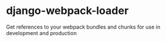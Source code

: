 # django-webpack-loader
Get references to your webpack bundles and chunks for use in development and production

